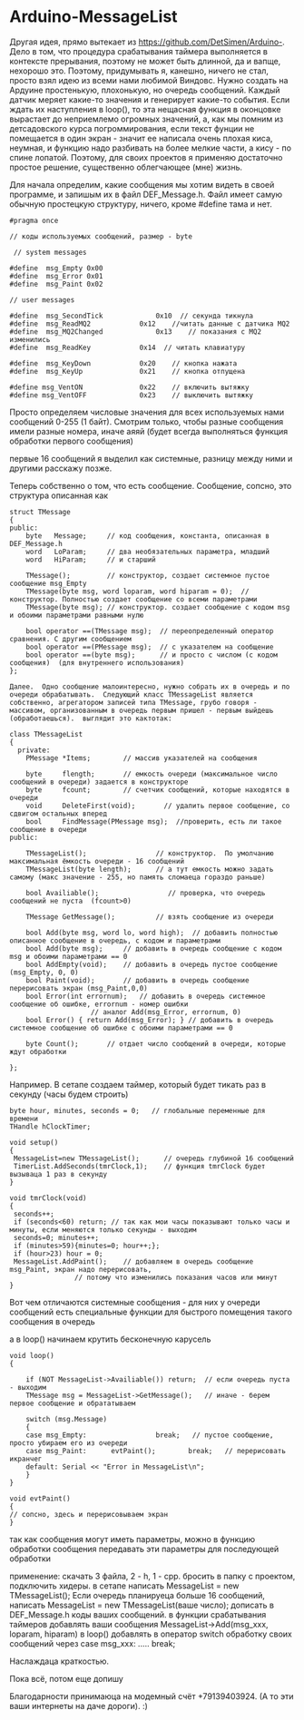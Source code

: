 # Arduino-MessageList

Другая идея, прямо вытекает из https://github.com/DetSimen/Arduino-. Дело в том, что процедура срабатывания таймера выполняется в контексте прерывания, поэтому не может быть длинной, да и вапще, нехорошо это.  Поэтому, придумывать я, канешно, ничего не стал, просто взял идею из всеми нами любимой Виндовс. Нужно создать на Ардуине простенькую, плохонькую, но очередь сообщений.  Каждый датчик меряет какие-то значения и генерирует какие-то события. Если ждать их наступления в loop(), то эта нещасная функция в оконцовке вырастает до неприемлемо огромных значений, а, как мы помним из детсадовского курса погроммирования, если текст фунции не помещается в один экран - значит ее написала очень плохая киса, неумная, и функцию надо разбивать на более мелкие части, а кису - по спине лопатой.  Поэтому, для своих проектов я применяю достаточно простое решение, существенно облегчающее (мне) жизнь. 

Для начала определим, какие сообщения мы хотим видеть в своей программе, и запишым их в файл DEF_Message.h. Файл имеет самую обычную простецкую структуру, ничего, кроме #define тама и нет. 

    #pragma once

	// коды используемых сообщений, размер - byte

     // system messages

    #define  msg_Empty 0x00
    #define  msg_Error 0x01
    #define  msg_Paint 0x02

    // user messages

    #define  msg_SecondTick		        0x10  // секунда тикнула
    #define  msg_ReadMQ2			0x12	//читать данные с датчика MQ2
    #define  msg_MQ2Changed		        0x13	// показания c MQ2 изменились
    #define  msg_ReadKey			0x14  // читать клавиатуру

    #define  msg_KeyDown			0x20	// кнопка нажата
    #define  msg_KeyUp				0x21	// кнопка отпущена

    #define msg_VentON				0x22	// включить вытяжку
    #define msg_VentOFF				0x23	// выключить вытяжку

Просто определяем числовые значения для всех используемых нами сообщений 0-255 (1 байт). Смотрим только, чтобы разные сообщения имели разные номера, иначе аяяй (будет всегда выполняться функция обработки первого сообщения)


первые 16 сообщений я выделил как системные, разницу между ними и другими расскажу позже.

Теперь собственно о том, что есть сообщение.  Сообщение, сопсно, это структура описанная как 

    struct TMessage
    {
    public:
	    byte   Message;     // код сообщения, константа, описанная в DEF_Message.h 
	    word   LoParam;     // два необязательных параметра, младший 
	    word   HiParam;     // и старший 

	    TMessage();         // конструктор, создает системное пустое сообщение msg_Empty 
	    TMessage(byte msg, word loparam, word hiparam = 0);  // конструктор. Полностью создает сообщение со всеми параметрами
	    TMessage(byte msg); // конструктор. создает сообщение с кодом msg и обоими параметрами равными нулю

	    bool operator ==(TMessage msg);  // переопределенный оператор сравнения. С другим сообщением
	    bool operator ==(PMessage msg);  // с указателем на сообщение
	    bool operator ==(byte msg);      // и просто с числом (с кодом сообщения)  (для внутреннего использования)
    };
    
    Далее.  Одно сообщение малоинтересно, нужно собрать их в очередь и по очереди обрабатывать.  Следующий класс TMessageList является собственно, агрегатором записей типа TMessagе, грубо говоря - массивом, организованным в очередь первым пришел - первым выйдешь (обработаешься).  выглядит это кактотак: 
    
    class TMessageList
    {
      private:
	    PMessage *Items;        // массив указателей на сообщения

	    byte     flength;       // емкость очереди (максимальное число сообщений в очереди) задается в конструкторе
	    byte     fcount;        // счетчик сообщений, которые находятся в очереди
	    void     DeleteFirst(void);       // удалить первое сообщение, со сдвигом остальных вперед
	    bool	 FindMessage(PMessage msg);  //проверить, есть ли такое сообщение в очереди
    public:

	    TMessageList();                 // конструктор.  По умолчанию максимальная ёмкость очереди - 16 сообщений
	    TMessageList(byte length);      // а тут емкость можно задать самому (макс значение - 255, но память сломаеца гораздо раньше) 

	    bool Availiable();                 // проверка, что очередь сообщений не пуста  (fcount>0)

	    TMessage GetMessage();          // взять сообщение из очереди

	    bool Add(byte msg, word lo, word high);  // добавить полностью описанное сообщение в очередь, с кодом и параметрами
	    bool Add(byte msg);		// добавить в очередь сообщение с кодом msg и обоими параметрами == 0
	    bool AddEmpty(void);	// добавить в очередь пустое сообщение (msg_Empty, 0, 0)
	    bool Paint(void);		// добавить в очередь сообщение перерисовать экран (msg_Paint,0,0)	
	    bool Error(int errornum);	// добавить в очередь системное сообщение об ошибке, errornum - номер ошибки
	    				// аналог Add(msg_Error, errornum, 0)
	    bool Error() { return Add(msg_Error); } // добавить в очередь системное сообщение об ошибке с обоими параметрами == 0

	    byte Count();		// отдает число сообщений в очереди, которые ждут обработки

    };


Например.  В сетапе создаем таймер, который будет тикать раз в секунду (часы будем строить) 

	byte hour, minutes, seconds = 0;   // глобальные переменные для времени
	THandle hClockTimer; 
	
	void setup()
	{
	 MessageList=new TMessageList();      // очередь глубиной 16 сообщений	
	 TimerList.AddSeconds(tmrClock,1);    // функция tmrClock будет вызываца 1 раз в секунду
	}

	void tmrClock(void)
	{
	 seconds++;
	 if (seconds<60) return; // так как мои часы показывают только часы и минуты, если меняются только секунды - выходим
	 seconds=0; minutes++;
	 if (minutes>59){minutes=0; hour++;};
	 if (hour>23) hour = 0;
	 MessageList.AddPaint(); 	// добавляем в очередь сообщение msg_Paint, экран надо перерисовать, 
	 				// потому что изменились показания часов или минут
	}
	
	
Вот чем отличаются системные сообщения - для них у очереди сообщений есть специальные функции для быстрого помещения такого сообщения в очередь

а в loop() начинаем крутить бесконечную карусель

	void loop() 
	{

		if (NOT MessageList->Availiable()) return; 	// если очередь пуста - выходим
		TMessage msg = MessageList->GetMessage();	// иначе - берем первое сообщение и обрататываем	

		switch (msg.Message)
		{
		case msg_Empty:					break;   // пустое сообщение, просто убираем его из очереди
		case msg_Paint:      evtPaint();		break;   // перерисовать икранчег
		default: Serial << "Error in MessageList\n";
		}
	}

	void evtPaint()
	{
	// сопсно, здесь и перерисовываем экран
	}
	
так как сообщения могут иметь параметры, можно в функцию обработки сообщения передавать эти параметры для последующей обработки

применение: 
скачать 3 файла, 2 - h, 1 - срр. 
бросить в папку с проектом, подключить хидеры. 
в сетапе написать MessageList = new TMessageList(); 
Если очередь планируеца больше 16 сообщений, написать MessageList = new TMessageList(ваше число);
дописать в DEF_Message.h коды ваших сообщений.
в функции срабатывания таймеров добавлять ваши сообщения MessageList->Add(msg_xxx, loparam, hiparam) 
в loop() добавлять в оператор switch обработку своих сообщений через case msg_xxx: ..... break;

Наслаждаца краткостью. 

Пока всё, потом еще допишу

Благодарности принимаюца на модемный счёт +79139403924. (А то эти ваши интернеты на даче дороги). :)
